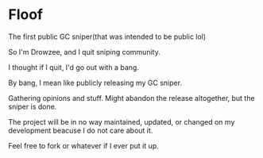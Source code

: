 # Floof
The first public GC sniper(that was intended to be public lol)

So I'm Drowzee, and I quit sniping community.

I thought if I quit, I'd go out with a bang. 

By bang, I mean like publicly releasing my GC sniper.

Gathering opinions and stuff. Might abandon the release altogether, but the sniper is done.

The project will be in no way maintained, updated, or changed on my development beacuse I do not care about it.

Feel free to fork or whatever if I ever put it up.
